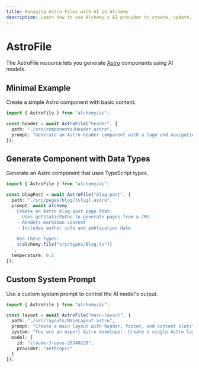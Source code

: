 ```yaml
---
title: Managing Astro Files with AI in Alchemy
description: Learn how to use Alchemy's AI provider to create, update, and manage Astro (.astro) files within your projects.
---
```


# AstroFile

The AstroFile resource lets you generate [Astro](https://astro.build) components using AI models.

## Minimal Example

Create a simple Astro component with basic content.

```ts
import { AstroFile } from "alchemy/ai";

const header = await AstroFile("header", {
  path: "./src/components/Header.astro",
  prompt: "Generate an Astro header component with a logo and navigation menu"
});
```

## Generate Component with Data Types

Generate an Astro component that uses TypeScript types.

```ts
import { AstroFile } from "alchemy/ai";

const blogPost = await AstroFile("blog-post", {
  path: "./src/pages/blog/[slug].astro",
  prompt: await alchemy`
    Create an Astro blog post page that:
    - Uses getStaticPaths to generate pages from a CMS
    - Renders markdown content
    - Includes author info and publication date
    
    Use these types:
    ${alchemy.file("src/types/Blog.ts")}
  `,
  temperature: 0.2
});
```

## Custom System Prompt

Use a custom system prompt to control the AI model's output.

```ts
import { AstroFile } from "alchemy/ai";

const layout = await AstroFile("main-layout", {
  path: "./src/layouts/MainLayout.astro",
  prompt: "Create a main layout with header, footer, and content slots",
  system: "You are an expert Astro developer. Create a single Astro layout file inside ```astro fences with no additional text. Follow Astro best practices and include proper typing in the frontmatter section.",
  model: {
    id: "claude-3-opus-20240229",
    provider: "anthropic"
  }
});
```